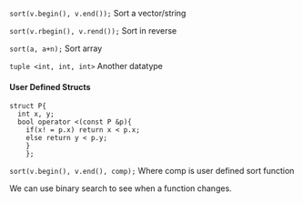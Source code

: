 `sort(v.begin(), v.end());` Sort a vector/string

`sort(v.rbegin(), v.rend());` Sort in reverse

`sort(a, a+n);` Sort array

`tuple <int, int, int>` Another datatype

#### User Defined Structs
```
struct P{
  int x, y;
  bool operator <(const P &p){
    if(x! = p.x) return x < p.x;
    else return y < p.y;
    }
    };
```
`sort(v.begin(), v.end(), comp);` Where comp is user defined sort function

We can use binary search to see when a function changes.
